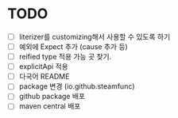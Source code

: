 # TODO

- [ ] literizer를 customizing해서 사용할 수 있도록 하기
- [ ] 예외에 Expect 추가 (cause 추가 등)
- [ ] reified type 적용 가능 곳 찾기. 
- [ ] explicitApi 적용
- [ ] 다국어 README 
- [ ] package 변경 (io.github.steamfunc)
- [ ] github package 배포
- [ ] maven central 배포